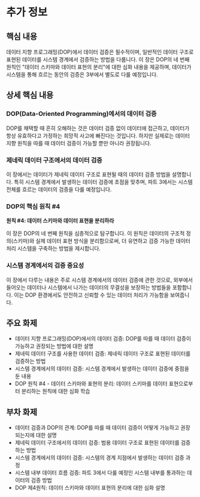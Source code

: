 # 추가 정보

## 핵심 내용
데이터 지향 프로그래밍(DOP)에서 데이터 검증은 필수적이며, 일반적인 데이터 구조로 표현된 데이터를 시스템 경계에서 검증하는 방법을 다룹니다. 이 장은 DOP의 네 번째 원칙인 "데이터 스키마와 데이터 표현의 분리"에 대한 심화 내용을 제공하며, 데이터가 시스템을 통해 흐르는 동안의 검증은 3부에서 별도로 다룰 예정입니다.

## 상세 핵심 내용
### DOP(Data-Oriented Programming)에서의 데이터 검증

DOP를 채택할 때 흔히 오해하는 것은 데이터 검증 없이 데이터에 접근하고, 데이터가 항상 유효하다고 가정하는 희망적 사고에 빠진다는 것입니다. 하지만 실제로는 데이터 지향 원칙을 따를 때 데이터 검증이 가능할 뿐만 아니라 권장됩니다.

### 제네릭 데이터 구조에서의 데이터 검증

이 장에서는 데이터가 제네릭 데이터 구조로 표현될 때의 데이터 검증 방법을 설명합니다. 특히 시스템 경계에서 발생하는 데이터 검증에 초점을 맞추며, 파트 3에서는 시스템 전체를 흐르는 데이터의 검증을 다룰 예정입니다.

### DOP의 핵심 원칙 #4

**원칙 #4: 데이터 스키마와 데이터 표현을 분리하라**

이 장은 DOP의 네 번째 원칙을 심층적으로 탐구합니다. 이 원칙은 데이터의 구조적 정의(스키마)와 실제 데이터 표현 방식을 분리함으로써, 더 유연하고 검증 가능한 데이터 처리 시스템을 구축하는 방법을 제시합니다.

### 시스템 경계에서의 검증 중요성

이 장에서 다루는 내용은 주로 시스템 경계에서의 데이터 검증에 관한 것으로, 외부에서 들어오는 데이터나 시스템에서 나가는 데이터의 무결성을 보장하는 방법들을 포함합니다. 이는 DOP 환경에서도 안전하고 신뢰할 수 있는 데이터 처리가 가능함을 보여줍니다.

## 주요 화제
- 데이터 지향 프로그래밍(DOP)에서의 데이터 검증: DOP를 따를 때 데이터 검증이 가능하고 권장되는 방법에 대한 설명
- 제네릭 데이터 구조를 사용한 데이터 검증: 제네릭 데이터 구조로 표현된 데이터를 검증하는 방법
- 시스템 경계에서의 데이터 검증: 시스템 경계에서 발생하는 데이터 검증에 중점을 둔 내용
- DOP 원칙 #4 - 데이터 스키마와 표현의 분리: 데이터 스키마를 데이터 표현으로부터 분리하는 원칙에 대한 심화 학습

## 부차 화제
- 데이터 검증과 DOP의 관계: DOP를 따를 때 데이터 검증이 어떻게 가능하고 권장되는지에 대한 설명
- 제네릭 데이터 구조에서의 데이터 검증: 범용 데이터 구조로 표현된 데이터를 검증하는 방법
- 시스템 경계에서의 데이터 검증: 시스템의 경계 지점에서 발생하는 데이터 검증 과정
- 시스템 내부 데이터 흐름 검증: 파트 3에서 다룰 예정인 시스템 내부를 통과하는 데이터의 검증 방법
- DOP 제4원칙: 데이터 스키마와 데이터 표현의 분리에 대한 심화 설명
